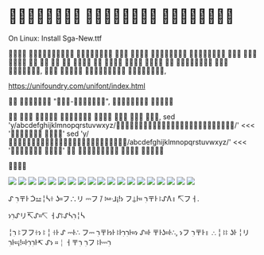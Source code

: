 #   

On Linux: Install Sga-New.ttf

                      ,
   ,

https://unifoundry.com/unifont/index.html

  "-",  

       ,
sed 'y/abcdefghijklmnopqrstuvwxyz//' <<< ' '
sed 'y//abcdefghijklmnopqrstuvwxyz/' <<< ' '
   



![](Images/sga-frontpage.png?raw=true)
![](Images/.jpg?raw=true)
![](Images/ruby-sga.jpg?raw=true)
![](Images/sympy-sga.png)
![](Images/jupyter-sga.png)
![](Images/sga1.png)
![](Images/sga2.png)
![](Images/sga3.png)
![](Images/sga4.png)
![](Images/sga5.png)
![](Images/sga6.png)
![](Images/sga7.png)
![](Images/sga9.png)
![](Images/sga90.png)
![](Images/sga91.png)
![](Images/sga92.png)
![](Images/sga93.png)
![](Images/sga94.png)
![](Images/ratsnake-sga.png)

ᔑ ﬧׅ〒ŀ ᑑ⚍╎ᓵꖌ ʖ።フ∴リ ⎓フ ̇/ ፧⚍ᒲ¡!ነ フ⍊ŀ። ﬧׅ〒ŀ ꖎᔑΛ॥ ↸フㅓ.

ነﬧׅᔑリ↸ᔑ።↸ ㅓᔑꖎᔑᓵﬧׅ╎ᓵ

╎ﬧׅ ꖎフフꖌነ ꖎ╎ꖌŀ ᔑ ⎓ŀ∴ フ⎓ ﬧׅ〒ŀነŀ ꖎŀﬧׅﬧׅŀ።ነ ᔑ።ŀ 〒ŀʖ።ŀ∴, ነフ ﬧׅ〒ŀ॥ ∴╎ꖎꖎ ʖŀ ╎リﬧׅŀ።¡!።ŀﬧׅﬧׅŀ↸ ᔑነ ።╎ㅓ〒ﬧׅ ﬧׅフ ꖎŀ⎓ﬧׅ
